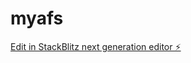 # myafs

[Edit in StackBlitz next generation editor ⚡️](https://stackblitz.com/~/github.com/mmkamal411/myafs)